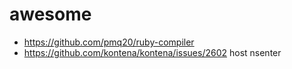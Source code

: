 # awesome

* https://github.com/pmq20/ruby-compiler
* https://github.com/kontena/kontena/issues/2602 host nsenter
